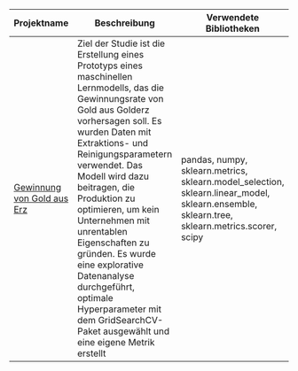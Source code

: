 **Projektname** | **Beschreibung** | **Verwendete Bibliotheken**
------------ | ------------- | -------------
[Gewinnung von Gold aus Erz](https://github.com/Danila-Kovalenko/My_Machine_Learning/blob/main/Wir_brauchen_Gold/Wir_brauchen_Gold.ipynb) | Ziel der Studie ist die Erstellung eines Prototyps eines maschinellen Lernmodells, das die Gewinnungsrate von Gold aus Golderz vorhersagen soll. Es wurden Daten mit Extraktions- und Reinigungsparametern verwendet. Das Modell wird dazu beitragen, die Produktion zu optimieren, um kein Unternehmen mit unrentablen Eigenschaften zu gründen. Es wurde eine explorative Datenanalyse durchgeführt, optimale Hyperparameter mit dem GridSearchCV-Paket ausgewählt und eine eigene Metrik erstellt | pandas, numpy, sklearn.metrics, sklearn.model_selection, sklearn.linear_model, sklearn.ensemble, sklearn.tree, sklearn.metrics.scorer, scipy